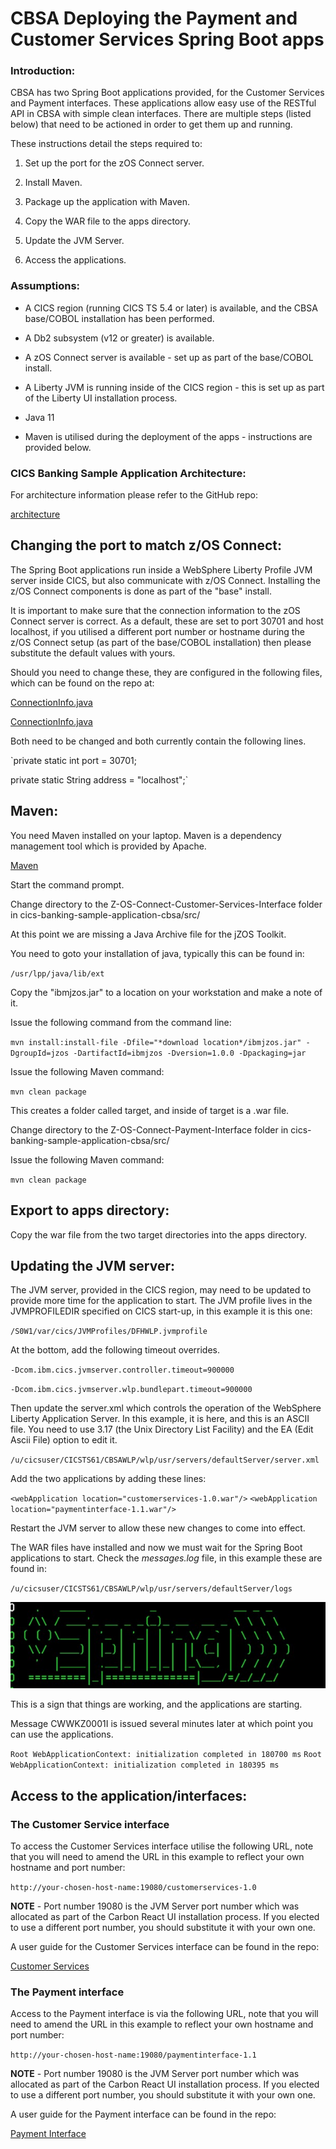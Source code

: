 # CBSA Deploying the Payment and Customer Services Spring Boot apps

### Introduction:

CBSA has two Spring Boot applications provided, for the Customer
Services and Payment interfaces. These applications allow easy use of
the RESTful API in CBSA with simple clean interfaces. There are multiple
steps (listed below) that need to be actioned in order to get them up
and running.

These instructions detail the steps required to:

1.  Set up the port for the zOS Connect server.

2.  Install Maven.

3.  Package up the application with Maven.

4.  Copy the WAR file to the apps directory.

5.  Update the JVM Server.

6.  Access the applications.

### Assumptions: 

-   A CICS region (running CICS TS 5.4 or later) is available, and the
    CBSA base/COBOL installation has been performed.

-   A Db2 subsystem (v12 or greater) is available.

-   A zOS Connect server is available - set up as part of the
    base/COBOL install.

-   A Liberty JVM is running inside of the CICS region - this is set up
    as part of the Liberty UI installation process.

-   Java 11
-   Maven is utilised during the deployment of the apps -
    instructions are provided below.


### CICS Banking Sample Application Architecture:

For architecture information please refer to the GitHub repo:

[architecture](/doc/CBSA_Architecture_guide.md)

 
## Changing the port to match z/OS Connect:

The Spring Boot applications run inside a WebSphere Liberty Profile JVM
server inside CICS, but also communicate with z/OS Connect. Installing the z/OS Connect components is done as part of the "base" install.

It is important to make sure that the connection information to the zOS
Connect server is correct. As a default, these are set to port 30701
and host localhost, if you utilised a different port number or hostname
during the z/OS Connect setup (as part of the base/COBOL installation)
then please substitute the default values with yours.

Should you need to change these, they are configured in the following files, which can be found on the repo at:

[ConnectionInfo.java](/src/Z-OS-Connect-Customer-Services-Interface/src/main/java/com/ibm/cics/cip/bank/springboot/customerservices/ConnectionInfo.java)

[ConnectionInfo.java](/src/Z-OS-Connect-Payment-Interface/src/main/java/com/ibm/cics/cip/bank/springboot/paymentinterface/ConnectionInfo.java)


Both need to be changed and both currently contain the following lines.

`private static int port = 30701;

private static String address = "localhost";`

 
## Maven:

You need Maven installed on your laptop. Maven is a dependency
management tool which is provided by Apache.

[Maven](https://maven.apache.org/install.html)

Start the command prompt.

Change directory to the Z-OS-Connect-Customer-Services-Interface folder in cics-banking-sample-application-cbsa/src/

At this point we are missing a Java Archive file for the jZOS Toolkit. 

You need to goto your installation of java, typically this can be found in:

`/usr/lpp/java/lib/ext`

Copy the "ibmjzos.jar" to a location on your workstation and make a note of it.

Issue the following command from the command line:

`mvn install:install-file -Dfile="*download location*/ibmjzos.jar" -DgroupId=jzos -DartifactId=ibmjzos -Dversion=1.0.0 -Dpackaging=jar`

Issue the following Maven command:

`mvn clean package`

This creates a folder called target, and inside of target is a .war file.

Change directory to the Z-OS-Connect-Payment-Interface folder in cics-banking-sample-application-cbsa/src/

Issue the following Maven command:

`mvn clean package`

## Export to apps directory:

Copy the war file from the two target directories into the apps directory. 

## Updating the JVM server:

The JVM server, provided in the CICS region, may need to be updated to
provide more time for the application to start. The JVM profile lives in
the JVMPROFILEDIR specified on CICS start-up, in this example it is this
one:

`/S0W1/var/cics/JVMProfiles/DFHWLP.jvmprofile`

At the bottom, add the following timeout overrides.

`-Dcom.ibm.cics.jvmserver.controller.timeout=900000`

`-Dcom.ibm.cics.jvmserver.wlp.bundlepart.timeout=900000`

Then update the server.xml which controls the operation of the WebSphere
Liberty Application Server. In this example, it is here, and this is an
ASCII file. You need to use 3.17 (the Unix Directory List Facility) and
the EA (Edit Ascii File) option to edit it.

`/u/cicsuser/CICSTS61/CBSAWLP/wlp/usr/servers/defaultServer/server.xml`


Add the two applications by adding these lines:

`<webApplication location="customerservices-1.0.war"/>`
`<webApplication location="paymentinterface-1.1.war"/>`

Restart the JVM server to allow these new changes to come into effect.

The WAR files have installed and now we must wait for the Spring Boot
applications to start. Check the *messages.log* file, in this example
these are found in:

`/u/cicsuser/CICSTS61/CBSAWLP/wlp/usr/servers/defaultServer/logs`

![Spring](../doc/images/springBootUI/SpringBoot_Spring.jpg)

This is a sign that things are working, and the applications are
starting.

Message CWWKZ0001I is issued several minutes later at which point you
can use the applications.

`Root WebApplicationContext: initialization completed in 180700 ms`
`Root WebApplicationContext: initialization completed in 180395 ms`


## Access to the application/interfaces:

### The Customer Service interface
To access the Customer Services interface utilise the following URL,
note that you will need to amend the URL in this example to reflect your
own hostname and port number:

`http://your-chosen-host-name:19080/customerservices-1.0`

**NOTE** - Port number 19080 is the JVM Server port number which was
allocated as part of the Carbon React UI installation process. If you elected
to use a different port number, you should substitute it with your own
one.

A user guide for the Customer Services interface can be found in the
repo:

[Customer Services](/etc/usage/springBoot/doc/CBSA_Customer_Services_Interface_User_Guide.md)


### The Payment interface
Access to the Payment interface is via the following URL, note that you
will need to amend the URL in this example to reflect your own hostname
and port number:

`http://your-chosen-host-name:19080/paymentinterface-1.1`

**NOTE** - Port number 19080 is the JVM Server port number which was
allocated as part of the Carbon React UI installation process. If you elected
to use a different port number, you should substitute it with your own
one.

A user guide for the Payment interface can be found in the
repo:

[Payment Interface](/etc/usage/springBoot/doc/CBSA_Payment_Interface_User_Guide.md)
